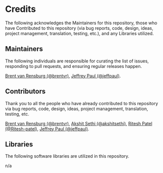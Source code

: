 # Credits

The following acknowledges the Maintainers for this repository, those who have Contributed to this repository (via bug reports, code, design, ideas, project management, translation, testing, etc.), and any Libraries utilized.

## Maintainers

The following individuals are responsible for curating the list of issues, responding to pull requests, and ensuring regular releases happen.

[Brent van Rensburg (@brentvr)](https://github.com/brentvr), [Jeffrey Paul (@jeffpaul)](https://github.com/jeffpaul).

## Contributors

Thank you to all the people who have already contributed to this repository via bug reports, code, design, ideas, project management, translation, testing, etc.

[Brent van Rensburg (@brentvr)](https://github.com/brentvr), [Akshit Sethi (@akshitsethi)](https://github.com/akshitsethi), [Ritesh Patel (@Ritesh-patel)](https://github.com/Ritesh-patel), [Jeffrey Paul (@jeffpaul)](https://github.com/jeffpaul).

## Libraries

The following software libraries are utilized in this repository.

n/a

